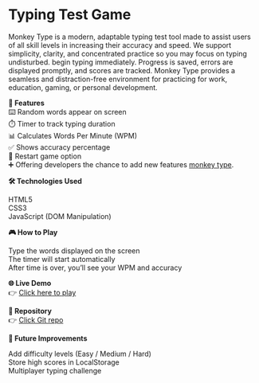 # Typing Test Game

Monkey Type is a modern, adaptable typing test tool made to assist users of all skill levels in increasing their accuracy and speed. We support simplicity, clarity, and concentrated practice so you may focus on typing undisturbed. begin typing immediately. Progress is saved, errors are displayed promptly, and scores are tracked. Monkey Type provides a seamless and distraction-free environment for practicing for work, education, gaming, or personal development.

**🚀 Features**</br>
⌨️ Random words appear on screen </br>
⏱️ Timer to track typing duration </br>
📊 Calculates Words Per Minute (WPM) </br>
✅ Shows accuracy percentage </br>
🔄 Restart game option </br>
➕ Offering developers the chance to add new features [monkey type](https://monkey-type.org/).

**🛠️ Technologies Used** </br>

HTML5 </br>
CSS3 </br>
JavaScript (DOM Manipulation) </br>

**🎮 How to Play** </br>

Type the words displayed on the screen </br>
The timer will start automatically </br>
After time is over, you’ll see your WPM and accuracy </br>

**🌐 Live Demo** </br>
👉 [Click here to play](https://monkey-type-org.github.io/typing-test/)

**📂 Repository** </br>
👉 [Click Git repo](https://github.com/monkey-type-org/typing-test.git)


**📖 Future Improvements** </br>

Add difficulty levels (Easy / Medium / Hard) </br>
Store high scores in LocalStorage </br>
Multiplayer typing challenge </br>
